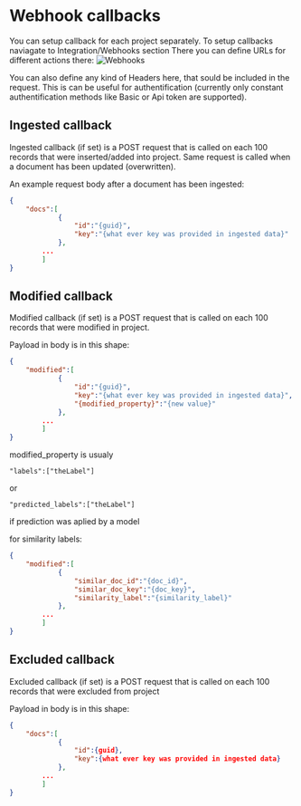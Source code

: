 

# Webhook callbacks

You can setup callback for each project separately. To setup callbacks naviagate to Integration/Webhooks section
There you can define URLs for different actions there:
![Webhooks](/assets/images/webhooks-ui.png)

You can also define any kind of Headers here, that sould be included in the request. This is can be useful for
authentification (currently only constant authentification methods like Basic or Api token are supported).

## Ingested callback

Ingested callback (if set) is a POST request that is called on each 100 records that were inserted/added into project. Same request is called when a document has been updated (overwritten).

An example request body after a document has been ingested:

```json
{
    "docs":[
            {
                "id":"{guid}",
                "key":"{what ever key was provided in ingested data}"
            },
        ...
        ]
}
```

## Modified callback

Modified callback (if set) is a POST request that is called on each 100 records that were modified in project. 

Payload in body is in this shape:


```json
{
    "modified":[
            {
                "id":"{guid}",
                "key":"{what ever key was provided in ingested data}",
                "{modified_property}":"{new value}"
            },
        ...
        ]
}
```

modified_property is usualy 

`"labels":["theLabel"]`

or 

`"predicted_labels":["theLabel"]`

if prediction was aplied by a model

for similarity labels:
```json
{
    "modified":[
            {
                "similar_doc_id":"{doc_id}", 
                "similar_doc_key":"{doc_key}",
                "similarity_label":"{similarity_label}"
            },
        ...
        ]
}
```


## Excluded callback

Excluded callback (if set) is a POST request that is called on each 100 records that were excluded from project

Payload in body is in this shape:


```json
{
    "docs":[
            {
                "id":{guid},
                "key":{what ever key was provided in ingested data}
            },
        ...
        ]
}
```


